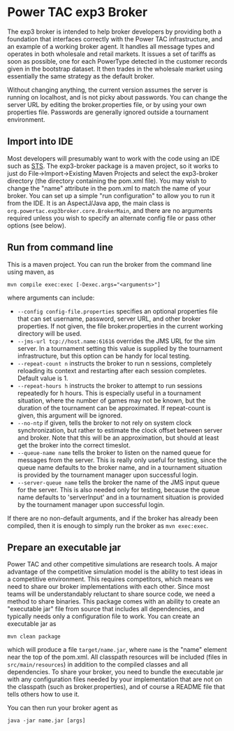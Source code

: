Power TAC exp3 Broker
=======================

The exp3 broker is intended to help broker developers by providing both a foundation that interfaces correctly with the Power TAC infrastructure, and an example of a working broker agent. It handles all message types and operates in both wholesale and retail markets. It issues a set of tariffs as soon as possible, one for each PowerType detected in the customer records given in the bootstrap dataset. It then trades in the wholesale market using essentially the same strategy as the default broker. 

Without changing anything, the current version assumes the server is running on localhost, and is not picky about passwords. You can change the server URL by editing the broker.properties file, or by using your own properties file. Passwords are generally ignored outside a tournament environment.

Import into IDE
---------------

Most developers will presumably want to work with the code using an IDE such as [STS](http://www.springsource.org/sts). The exp3-broker package is a maven project, so it works to just do File->Import->Existing Maven Projects and select the exp3-broker directory (the directory containing the pom.xml file). You may wish to change the "name" attribute in the pom.xml to match the name of your broker. You can set up a simple "run configuration" to allow you to run it from the IDE. It is an AspectJ/Java app, the main class is `org.powertac.exp3broker.core.BrokerMain`, and there are no arguments required unless you wish to specify an alternate config file or pass other options (see below).

Run from command line
---------------------

This is a maven project. You can run the broker from the command line using maven, as

`mvn compile exec:exec [-Dexec.args="<arguments>"]`

where arguments can include:

* `--config config-file.properties` specifies an optional properties file that can set username, password, server URL, and other broker properties. If not given, the file broker.properties in the current working directory will be used. 
* `--jms-url tcp://host.name:61616` overrides the JMS URL for the sim server. In a tournament setting this value is supplied by the tournament infrastructure, but this option can be handy for local testing.
* `--repeat-count n` instructs the broker to run n sessions, completely reloading its context and restarting after each session completes. Default value is 1.
* `--repeat-hours h` instructs the broker to attempt to run sessions repeatedly for h hours. This is especially useful in a tournament situation, where the number of games may not be known, but the duration of the tournament can be approximated. If repeat-count is given, this argument will be ignored.
* `--no-ntp` if given, tells the broker to not rely on system clock synchronization, but rather to estimate the clock offset between server and broker. Note that this will be an approximation, but should at least get the broker into the correct timeslot.
* `--queue-name name` tells the broker to listen on the named queue for messages from the server. This is really only useful for testing, since the queue name defaults to the broker name, and in a tournament situation is provided by the tournament manager upon successful login.
* `--server-queue name` tells the broker the name of the JMS input queue for the server. This is also needed only for testing, because the queue name defaults to 'serverInput' and in a tournament situation is provided by the tournament manager upon successful login.

If there are no non-default arguments, and if the broker has already been compiled, then it is enough to simply run the broker as `mvn exec:exec`.

Prepare an executable jar
---------------------------

Power TAC and other competitive simulations are research tools. A major advantage of the competitive simulation model is the ability to test ideas in a competitive environment. This requires competitors, which means we need to share our broker implementations with each other. Since most teams will be understandably reluctant to share source code, we need a method to share binaries. This package comes with an ability to create an "executable jar" file from source that includes all dependencies, and typically needs only a configuration file to work. You can create an executable jar as

`mvn clean package`

which will produce a file `target/name.jar`, where `name` is the "name" element near the top of the pom.xml. All classpath resources will be included (files in `src/main/resources`) in addition to the compiled classes and all dependencies. To share your broker, you need to bundle the executable jar with any configuration files needed by your implementation that are not on the classpath (such as broker.properties), and of course a README file that tells others how to use it.

You can then run your broker agent as

`java -jar name.jar [args]`

